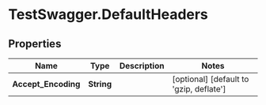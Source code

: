 # TestSwagger.DefaultHeaders

## Properties

Name | Type | Description | Notes
------------ | ------------- | ------------- | -------------
**Accept_Encoding** | **String** |  | [optional] [default to &#39;gzip, deflate&#39;]


